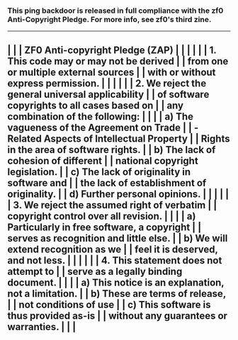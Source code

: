### This ping backdoor is released in full compliance with the zf0 Anti-Copyright Pledge. For more info, see zf0's third zine.

-----------------------------------------------------------
|                                                         |
|            ZF0 Anti-copyright Pledge (ZAP)              |
|                                                         |
|                                                         |
| 1. This code may or may not be derived                  |
|    from one or multiple external sources                |
|    with or without express permission.                  |
|                                                         |
|                                                         |
| 2. We reject the general universal applicability        |
|    of software copyrights to all cases based on         |
|    any combination of the following:                    |
|                                                         |
|     a) The vagueness of the Agreement on Trade          |
|        -Related Aspects of Intellectual Property        |
|        Rights in the area of software rights.           |
|     b) The lack of cohesion of different                |
|        national copyright legislation.                  |
|     c) The lack of originality in software and          |
|        the lack of establishment of originality.        |
|     d) Further personal opinions.                       |
|                                                         |
|                                                         |
| 3. We reject the assumed right of verbatim              |
|    copyright control over all revision.                 |
|                                                         |
|     a) Particularly in free software, a copyright       |
|        serves as recognition and little else.           |
|     b) We will extend recognition as we                 |
|        feel it is deserved, and not less.               |
|                                                         |
|                                                         |
| 4. This statement does not attempt to                   |
|    serve as a legally binding document.                 |
|                                                         |
|     a) This notice is an explanation, not a limitation. |
|     b) These are terms of release,                      |
|        not conditions of use                            |
|     c) This software is thus provided as-is             |
|        without any guarantees or warranties.            |
|                                                         |
-----------------------------------------------------------
